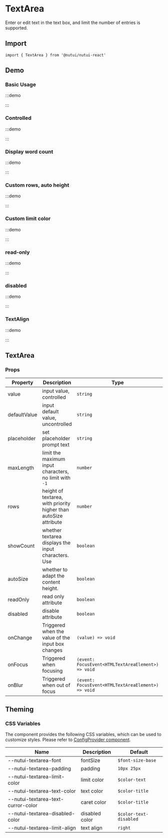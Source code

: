 # TextArea

Enter or edit text in the text box, and limit the number of entries is supported.

## Import

```tsx
import { TextArea } from '@nutui/nutui-react'
```

## Demo

### Basic Usage

:::demo

<CodeBlock src='h5/demo1.tsx'></CodeBlock>

:::

### Controlled

:::demo

<CodeBlock src='h5/demo2.tsx'></CodeBlock>

:::

### Display word count

:::demo

<CodeBlock src='h5/demo3.tsx'></CodeBlock>

:::

### Custom rows, auto height

:::demo

<CodeBlock src='h5/demo4.tsx'></CodeBlock>

:::

### Custom limit color

:::demo

<CodeBlock src='h5/demo5.tsx'></CodeBlock>

:::

### read-only

:::demo

<CodeBlock src='h5/demo6.tsx'></CodeBlock>

:::

### disabled

:::demo

<CodeBlock src='h5/demo7.tsx'></CodeBlock>

:::

### TextAlign

:::demo

<CodeBlock src='h5/demo8.tsx'></CodeBlock>

:::

## TextArea

### Props

| Property | Description | Type | Default |
| --- | --- | --- | --- |
| value | input value, controlled | `string` | `-` |
| defaultValue | input default value, uncontrolled | `string` | `-` |
| placeholder | set placeholder prompt text | `string` | `please enter content` |
| maxLength | limit the maximum input characters, no limit with `-1` | `number` | `140` |
| rows | height of textarea, with priority higher than autoSize attribute | `number` | `2` |
| showCount | whether textarea displays the input characters. Use | `boolean` | `false` |
| autoSize | whether to adapt the content height. | `boolean` | `false` |
| readOnly | read only attribute | `boolean` | `false` |
| disabled | disable attribute | `boolean` | `false` |
| onChange | Triggered when the value of the input box changes | `(value) => void` | `-` |
| onFocus | Triggered when focusing | `(event: FocusEvent<HTMLTextAreaElement>) => void` | `-` |
| onBlur | Triggered when out of focus | `(event: FocusEvent<HTMLTextAreaElement>) => void` | `-` |

## Theming

### CSS Variables

The component provides the following CSS variables, which can be used to customize styles. Please refer to [ConfigProvider component](#/en-US/component/configprovider).

| Name | Description | Default |
| --- | --- | --- |
| \--nutui-textarea-font | fontSize | `$font-size-base` |
| \--nutui-textarea-padding | padding | `10px 25px` |
| \--nutui-textarea-limit-color | limit color | `$color-text` |
| \--nutui-textarea-text-color | text color | `$color-title` |
| \--nutui-textarea-text-curror-color | caret color | `$color-title` |
| \--nutui-textarea-disabled-color | disabled color | `$color-text-disabled` |
| \--nutui-textarea-limit-align | text align | `right` |

